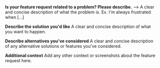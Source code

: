 **Is your feature request related to a problem? Please describe.** -->
A clear and concise description of what the problem is. Ex. I'm always frustrated when [...]

**Describe the solution you'd like** 
A clear and concise description of what you want to happen.

**Describe alternatives you've considered**
A clear and concise description of any alternative solutions or features you've considered.

**Additional context**
Add any other context or screenshots about the feature request here.
